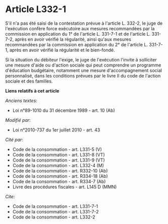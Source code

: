# Article L332-1

S'il n'a pas été saisi de la contestation prévue à l'article L. 332-2, le juge de l'exécution confère force exécutoire aux
mesures recommandées par la commission en application du 1° de l'article L. 331-7-1 et de l'article L. 331-7-2, après en
avoir vérifié la régularité, ainsi qu'aux mesures recommandées par la commission en application du 2° de l'article L.
331-7-1, après en avoir vérifié la régularité et le bien-fondé. 

Si la situation du débiteur l'exige, le juge de l'exécution l'invite à solliciter une mesure d'aide ou d'action sociale qui
peut comprendre un programme d'éducation budgétaire, notamment une mesure d'accompagnement social personnalisé, dans les
conditions prévues par le livre II du code de l'action sociale et des familles.

**Liens relatifs à cet article**

_Anciens textes_:

  - Loi n°89-1010 du 31 décembre 1989 - art. 10 (Ab)

_Modifié par_:

  - Loi n°2010-737 du 1er juillet 2010 - art. 43

_Cité par_:

  - Code de la consommation - art. L331-5 (V)
  - Code de la consommation - art. L331-8 (VT)
  - Code de la consommation - art. L331-9 (VT)
  - Code de la consommation - art. L332-4 (M)
  - Code de la consommation - art. R332-10 (Ab)
  - Code de la consommation - art. R334-18 (Ab)
  - Code de la consommation - art. R334-7 (Ab)
  - Livre des procédures fiscales - art. L145 D (MMN)

_Cite_:

  - Code de la consommation - art. L331-7-1
  - Code de la consommation - art. L331-7-2
  - Code de la consommation - art. L332-2
